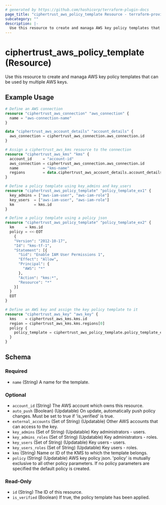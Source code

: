 ```yaml
---
# generated by https://github.com/hashicorp/terraform-plugin-docs
page_title: "ciphertrust_aws_policy_template Resource - terraform-provider-ciphertrust"
subcategory: ""
description: |-
  Use this resource to create and managa AWS key policy templates that can be used by multiple AWS keys.
---
```


# ciphertrust_aws_policy_template (Resource)

Use this resource to create and managa AWS key policy templates that can be used by multiple AWS keys.

## Example Usage

```terraform
# Define an AWS connection
resource "ciphertrust_aws_connection" "aws_connection" {
  name = "aws-connection-name"
}

data "ciphertrust_aws_account_details" "account_details" {
  aws_connection = ciphertrust_aws_connection.aws_connection.id
}

# Assign a ciphertrust_aws_kms resource to the connection
resource "ciphertrust_aws_kms" "kms" {
  account_id     = "account-id"
  aws_connection = ciphertrust_aws_connection.aws_connection.id
  name           = "kms-name"
  regions        = data.ciphertrust_aws_account_details.account_details.regions
}

# Define a policy template using key_admins and key_users
resource "ciphertrust_aws_policy_template" "policy_template_ex1" {
  key_admins = ["aws-iam-user", "aws-iam-role"]
  key_users  = ["aws-iam-user", "aws-iam-role"]
  km         = kms.id
}

# Define a policy template using a policy json
resource "ciphertrust_aws_policy_template" "policy_template_ex2" {
  km     = kms.id
  policy = <<-EOT
    {
    "Version": "2012-10-17",
    "Id": "kms-tf-1",
    "Statement": [{
      "Sid": "Enable IAM User Permissions 1",
      "Effect": "Allow",
      "Principal": {
        "AWS": "*"
      },
      "Action": "kms:*",
      "Resource": "*"
    }]
  }
  EOT
}

# Define an AWS key and assign the key policy template to it
resource "ciphertrust_aws_key" "aws_key" {
  kms    = ciphertrust_aws_kms.kms.id
  region = ciphertrust_aws_kms.kms.regions[0]
  policy {
    policy_template = ciphertrust_aws_policy_template.policy_template_ex1.id
  }
}
```

<!-- schema generated by tfplugindocs -->
## Schema

### Required

- `name` (String) A name for the template.

### Optional

- `account_id` (String) The AWS account which owns this resource.
- `auto_push` (Boolean) (Updatable) On update, automatically push policy changes. Must be set to true if 'is_verified' is true.
- `external_accounts` (Set of String) (Updatable) Other AWS accounts that can access to the key.
- `key_admins` (Set of String) (Updatable) Key administrators - users.
- `key_admins_roles` (Set of String) (Updatable) Key administrators - roles.
- `key_users` (Set of String) (Updatable) Key users - users.
- `key_users_roles` (Set of String) (Updatable) Key users - roles.
- `kms` (String) Name or ID of the KMS to which the template belongs.
- `policy` (String) (Updatable) AWS key policy json. 'policy' is mutually exclusive to all other policy parameters. If no policy parameters are specified the default policy is created.

### Read-Only

- `id` (String) The ID of this resource.
- `is_verified` (Boolean) If true, the policy template has been applied.
